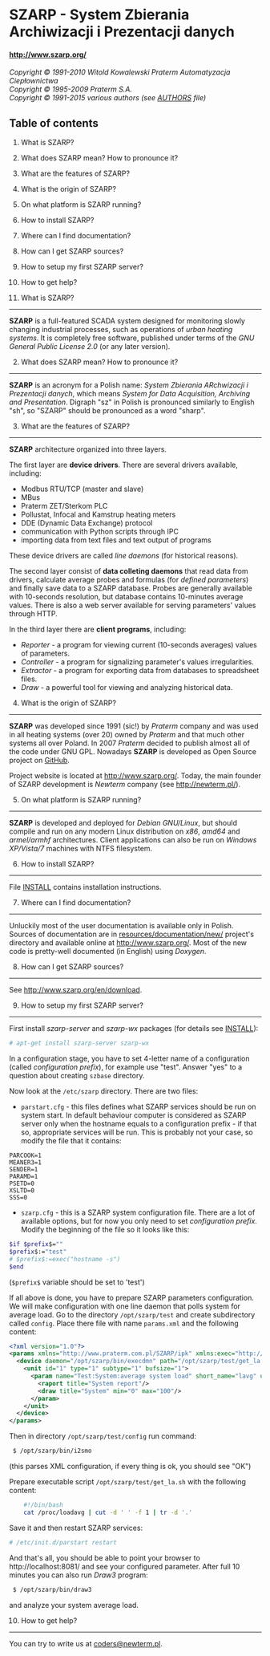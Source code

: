 SZARP - System Zbierania Archiwizacji i Prezentacji danych
==========================================================

#### http://www.szarp.org/ ####

*Copyright © 1991-2010 Witold Kowalewski Praterm Automatyzacja Ciepłownictwa*  
*Copyright © 1995-2009 Praterm S.A.*  
*Copyright © 1991-2015 various authors (see [AUTHORS](AUTHORS) file)*  

Table of contents
-----------------

1.  What is SZARP?
2.  What does SZARP mean? How to pronounce it?
3.  What are the features of SZARP?
4.  What is the origin of SZARP?
5.  On what platform is SZARP running?
6.  How to install SZARP?
7.  Where can I find documentation?
8.  How can I get SZARP sources?
9.  How to setup my first SZARP server?
10. How to get help?


1. What is SZARP?
-----------------

**SZARP** is a full-featured SCADA system designed for monitoring slowly
changing industrial processes, such as operations of *urban heating systems*.
It is completely free software, published under terms of the *GNU General
Public License 2.0* (or any later version).


2. What does SZARP mean? How to pronounce it?
---------------------------------------------

**SZARP** is an acronym for a Polish name: *System Zbierania ARchwizacji i
Prezentacji danych*, which means *System for Data Acquisition, Archiving and
Presentation*. Digraph "sz" in Polish is pronounced similarly to English "sh",
so "SZARP" should be pronounced as a word "sharp".


3. What are the features of SZARP?
----------------------------------

**SZARP** architecture organized into three layers.

The first layer are **device drivers**. There are several drivers available,
including:

* Modbus RTU/TCP (master and slave)
* MBus
* Praterm ZET/Sterkom PLC
* Pollustat, Infocal and Kamstrup heating meters
* DDE (Dynamic Data Exchange) protocol
* communication with Python scripts through IPC
* importing data from text files and text output of programs

These device drivers are called *line daemons* (for historical reasons).

The second layer consist of **data colleting daemons** that read data from
drivers, calculate average probes and formulas (for *defined parameters*)
and finally save data to a SZARP database. Probes are generally available with
10-seconds resolution, but database contains 10-minutes average values. There
is also a web server available for serving parameters' values through HTTP.

In the third layer there are **client programs**, including:
 
* *Reporter* - a program for viewing current (10-seconds averages) values of
  parameters.
* *Controller* - a program for signalizing parameter's values irregularities.
* *Extractor* - a program for exporting data from databases to spreadsheet
  files.
* *Draw* - a powerful tool for viewing and analyzing historical data.


4. What is the origin of SZARP?
-------------------------------

**SZARP** was developed since 1991 (sic!) by *Praterm* company and was used in
all heating systems (over 20) owned by *Praterm* and that much other systems
all over Poland. In 2007 *Praterm* decided to publish almost all of the code
under GNU GPL. Nowadays **SZARP** is developed as Open Source project on
[GitHub](http://github.com/).

Project website is located at http://www.szarp.org/. Today, the main founder of
SZARP development is *Newterm* company (see http://newterm.pl/).


5. On what platform is SZARP running?
-------------------------------------

**SZARP** is developed and deployed for *Debian GNU/Linux*, but should compile
and run on any modern Linux distribution on *x86*, *amd64* and *armel/armhf*
architectures. Client applications can also be run on *Windows XP/Vista/7*
machines with NTFS filesystem.


6. How to install SZARP?
------------------------

File [INSTALL](INSTALL) contains installation instructions.


7. Where can I find documentation?
----------------------

Unluckily most of the user documentation is available only in Polish.  Sources
of documentation are in
[resources/documentation/new/](resources/documentation/new/) project's
directory and available online at http://www.szarp.org/. Most of the new code
is pretty-well documented (in English) using *Doxygen*.


8. How can I get SZARP sources?
-------------------------------

See http://www.szarp.org/en/download.


9. How to setup my first SZARP server?
---------------------------------------

First install *szarp-server* and *szarp-wx* packages (for details see
[INSTALL](INSTALL)):

```sh
# apt-get install szarp-server szarp-wx
```

In a configuration stage, you have to set 4-letter name of a configuration
(called *configuration prefix*), for example use "test". Answer "yes" to a
question about creating `szbase` directory.

Now look at the `/etc/szarp` directory. There are two files: 

 * `parstart.cfg` - this files defines what SZARP services should be run on
   system start. In default behaviour computer is considered as SZARP server
   only when the hostname equals to a configuration prefix - if that so,
   appropriate services will be run. This is probably not your case, so modify
   the file that it contains:
```
PARCOOK=1
MEANER3=1
SENDER=1
PARAMD=1
PSETD=0
XSLTD=0
SSS=0
```
 * `szarp.cfg` - this is a SZARP system configuration file. There are a lot of
   available options, but for now you only need to set *configuration prefix*.
   Modify the beginning of the file so it looks like this:
```bash
$if $prefix$=""
$prefix$:="test"
# $prefix$:=exec("hostname -s")
$end
```
(`$prefix$` variable should be set to 'test')

If all above is done, you have to prepare SZARP parameters configuration. We
will make configuration with one line daemon that polls system for average
load. Go to the directory `/opt/szarp/test` and create subdirectory called
`config`. Place there file with name `params.xml` and the following content:
```xml
<?xml version="1.0"?>
<params xmlns="http://www.praterm.com.pl/SZARP/ipk" xmlns:exec="http://www.praterm.com.pl/SZARP/ipk-extra" version="1.0" read_freq="10" send_freq="10" title="Test configuration">
  <device daemon="/opt/szarp/bin/execdmn" path="/opt/szarp/test/get_la.sh" exec:frequency="10">
    <unit id="1" type="1" subtype="1" bufsize="1">
      <param name="Test:System:average system load" short_name="lavg" unit="-" prec="2" base_ind="auto">
        <raport title="System report"/>
        <draw title="System" min="0" max="100"/>
      </param>
    </unit>
  </device>
</params>
```
Then in directory `/opt/szarp/test/config` run command:
```sh
 $ /opt/szarp/bin/i2smo
```
(this parses XML configuration, if every thing is ok, you should see "OK")

Prepare executable script `/opt/szarp/test/get_la.sh` with the following
content:
```bash
	#!/bin/bash
	cat /proc/loadavg | cut -d ' ' -f 1 | tr -d '.'
```
Save it and then restart SZARP services:
```sh
# /etc/init.d/parstart restart
```

And that's all, you should be able to point your browser to
http://localhost:8081/ and see your configured parameter. After full 10 minutes
you can also run *Draw3* program:
```sh
 $ /opt/szarp/bin/draw3
```
and analyze your system average load.


10. How to get help?
--------------------

You can try to write us at <coders@newterm.pl>.

